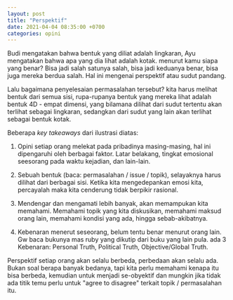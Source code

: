 ```yaml
---
layout: post
title: "Perspektif"
date: 2021-04-04 08:35:00 +0700
categories: opini
---
```


Budi mengatakan bahwa bentuk yang diliat adalah lingkaran, Ayu mengatakan bahwa apa yang dia lihat adalah kotak. menurut kamu siapa yang benar? Bisa jadi salah satunya salah, bisa jadi keduanya benar, bisa juga mereka berdua salah. Hal ini mengenai perspektif atau sudut pandang.

Lalu bagaimana penyelesaian permasalahan tersebut? kita harus melihat bentuk dari semua sisi, rupa-rupanya bentuk yang mereka lihat adalah bentuk 4D - empat dimensi, yang bilamana dilihat dari sudut tertentu akan terlihat sebagai lingkaran, sedangkan dari sudut yang lain akan terlihat sebagai bentuk kotak.

Beberapa *key takeaways* dari ilustrasi diatas:

1. Opini setiap orang melekat pada pribadinya masing-masing, hal ini dipengaruhi oleh berbagai faktor. Latar belakang, tingkat emosional seesorang pada waktu kejadian, dan lain-lain.

2. Sebuah bentuk (baca: permasalahan / issue / topik), selayaknya harus dilihat dari berbagai sisi. Ketika kita mengedepankan emosi kita, percayalah maka kita cenderung tidak berpikir rasional.

3. Mendengar dan mengamati lebih banyak, akan memampukan kita memahami. Memahami topik yang kita diskusikan, memahami maksud orang lain, memahami kondisi yang ada, hingga sebab-akibatnya.

4. Kebenaran menerut seseorang, belum tentu benar menurut orang lain. Gw baca bukunya mas ruby yang dikutip dari buku yang lain pula. ada 3 Kebenaran: Personal Truth, Political Truth, Objective/Global Truth.

Perspektif setiap orang akan selalu berbeda, perbedaan akan selalu ada. Bukan soal berapa banyak bedanya, tapi kita perlu memahami kenapa itu bisa berbeda, kemudian untuk menjadi se-obyektif dan mungkin jika tidak ada titik temu perlu untuk "agree to disagree" terkait topik / permasalahan itu.